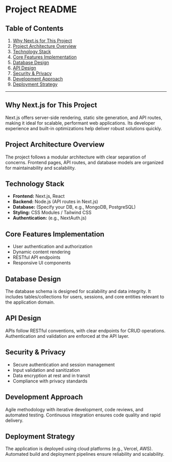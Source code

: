 # Project README

## Table of Contents
1. [Why Next.js for This Project](#why-nextjs-for-this-project)
2. [Project Architecture Overview](#project-architecture-overview)
3. [Technology Stack](#technology-stack)
4. [Core Features Implementation](#core-features-implementation)
5. [Database Design](#database-design)
6. [API Design](#api-design)
7. [Security & Privacy](#security--privacy)
8. [Development Approach](#development-approach)
9. [Deployment Strategy](#deployment-strategy)

---

## Why Next.js for This Project
Next.js offers server-side rendering, static site generation, and API routes, making it ideal for scalable, performant web applications. Its developer experience and built-in optimizations help deliver robust solutions quickly.

## Project Architecture Overview
The project follows a modular architecture with clear separation of concerns. Frontend pages, API routes, and database models are organized for maintainability and scalability.

## Technology Stack
- **Frontend:** Next.js, React
- **Backend:** Node.js (API routes in Next.js)
- **Database:** (Specify your DB, e.g., MongoDB, PostgreSQL)
- **Styling:** CSS Modules / Tailwind CSS
- **Authentication:** (e.g., NextAuth.js)

## Core Features Implementation
- User authentication and authorization
- Dynamic content rendering
- RESTful API endpoints
- Responsive UI components

## Database Design
The database schema is designed for scalability and data integrity. It includes tables/collections for users, sessions, and core entities relevant to the application domain.

## API Design
APIs follow RESTful conventions, with clear endpoints for CRUD operations. Authentication and validation are enforced at the API layer.

## Security & Privacy
- Secure authentication and session management
- Input validation and sanitization
- Data encryption at rest and in transit
- Compliance with privacy standards

## Development Approach
Agile methodology with iterative development, code reviews, and automated testing. Continuous integration ensures code quality and rapid delivery.

## Deployment Strategy
The application is deployed using cloud platforms (e.g., Vercel, AWS). Automated build and deployment pipelines ensure reliability and scalability.
